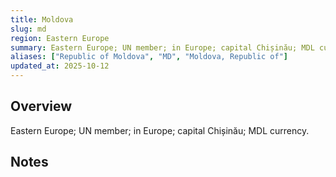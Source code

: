 ```yaml
---
title: Moldova
slug: md
region: Eastern Europe
summary: Eastern Europe; UN member; in Europe; capital Chișinău; MDL currency.
aliases: ["Republic of Moldova", "MD", "Moldova, Republic of"]
updated_at: 2025-10-12
---
```


## Overview

Eastern Europe; UN member; in Europe; capital Chișinău; MDL currency.

## Notes

<!-- Add your first note below -->
